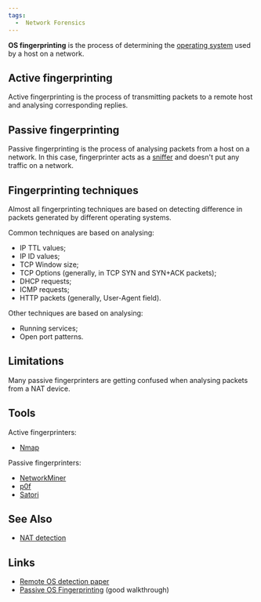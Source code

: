 ```yaml
---
tags:
  -  Network Forensics
---
```

**OS fingerprinting** is the process of determining the [operating
system](operating_system.md) used by a host on a network.

## Active fingerprinting

Active fingerprinting is the process of transmitting packets to a remote
host and analysing corresponding replies.

## Passive fingerprinting

Passive fingerprinting is the process of analysing packets from a host
on a network. In this case, fingerprinter acts as a
[sniffer](sniffer.md) and doesn't put any traffic on a network.

## Fingerprinting techniques

Almost all fingerprinting techniques are based on detecting difference
in packets generated by different operating systems.

Common techniques are based on analysing:

- IP TTL values;
- IP ID values;
- TCP Window size;
- TCP Options (generally, in TCP SYN and SYN+ACK packets);
- DHCP requests;
- ICMP requests;
- HTTP packets (generally, User-Agent field).

Other techniques are based on analysing:

- Running services;
- Open port patterns.

## Limitations

Many passive fingerprinters are getting confused when analysing packets
from a NAT device.

## Tools

Active fingerprinters:

- [Nmap](nmap.md)

Passive fingerprinters:

- [NetworkMiner](networkminer.md)
- [p0f](p0f.md)
- [Satori](satori.md)

## See Also

- [NAT detection](nat_detection.md)

## Links

- [Remote OS detection paper](http://nmap.org/book/osdetect.html)
- [Passive OS
  Fingerprinting](http://www.netresec.com/?page=Blog&month=2011-11&post=Passive-OS-Fingerprinting)
  (good walkthrough)

